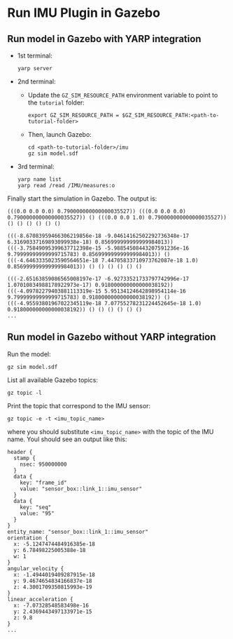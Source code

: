 # Run IMU Plugin in Gazebo

## Run model in Gazebo with YARP integration

- 1st terminal:
  ~~~
  yarp server
  ~~~
- 2nd terminal:
  - Update the `GZ_SIM_RESOURCE_PATH` environment variable to point to the `tutorial` folder:

    ~~~
    export GZ_SIM_RESOURCE_PATH = $GZ_SIM_RESOURCE_PATH:<path-to-tutorial-folder>
    ~~~

  - Then, launch Gazebo:

    ~~~
    cd <path-to-tutorial-folder>/imu
    gz sim model.sdf
    ~~~

- 3rd terminal:
  ~~~
  yarp name list
  yarp read /read /IMU/measures:o
  ~~~

Finally start the simulation in Gazebo. The output is:
~~~
(((0.0 0.0 0.0) 0.790000000000000035527)) (((0.0 0.0 0.0) 0.790000000000000035527)) () (((0.0 0.0 1.0) 0.790000000000000035527)) () () () () () ()

(((-8.67083959466306219856e-18 -9.04614162502292736348e-17 6.31690337169893099938e-18) 0.856999999999999984013)) (((-3.75849095399637712398e-15 -5.98854508443207591236e-16 9.79999999999999715783) 0.856999999999999984013)) () (((-4.6463335023590564651e-18 7.44705833710973762087e-18 1.0) 0.856999999999999984013)) () () () () () ()

(((-2.65163859086565008197e-17 -6.92733521733797742996e-17 1.07010834988178922973e-17) 0.918000000000000038192)) (((-4.09782279403881113319e-15 5.95134124642898954114e-16 9.79999999999999715783) 0.918000000000000038192)) () (((-4.95593801967022345119e-18 7.07755278231224452645e-18 1.0) 0.918000000000000038192)) () () () () () ()
...
~~~

## Run model in Gazebo without YARP integration
Run the model:
```
gz sim model.sdf
```
List all available Gazebo topics:
```
gz topic -l
```
Print the topic that correspond to the IMU sensor:
```
gz topic -e -t <imu_topic_name>
```
where you should substitute `<imu_topic_name>` with the topic of the IMU name.
Youl should see an output like this:
```
header {
  stamp {
    nsec: 950000000
  }
  data {
    key: "frame_id"
    value: "sensor_box::link_1::imu_sensor"
  }
  data {
    key: "seq"
    value: "95"
  }
}
entity_name: "sensor_box::link_1::imu_sensor"
orientation {
  x: -5.1247474484916385e-18
  y: 6.78498225005388e-18
  w: 1
}
angular_velocity {
  x: -1.4944019409287915e-18
  y: 9.4674654834166837e-18
  z: 4.3001709350815993e-19
}
linear_acceleration {
  x: -7.07328548583498e-16
  y: 2.4369443497133971e-15
  z: 9.8
}
...
```
